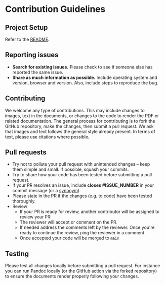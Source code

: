 # Contribution Guidelines

## Project Setup
Refer to the [README](README.md).

## Reporting issues

- **Search for existing issues.** Please check to see if someone else has reported the same issue.
- **Share as much information as possible.** Include operating system and version, browser and version. Also, include steps to reproduce the bug.

## Contributing
We welcome any type of contributions. This may include changes to images, text in the documents, or changes to the code to render the PDF or related documentation. The general process for contributing is to fork the GitHub repository, make the changes, then submit a pull request. 
We ask that images and text follows the general style already present. In terms of text, please use citations where possible. 

## Pull requests
- Try not to pollute your pull request with unintended changes – keep them simple and small. If possible, squash your commits.
- Try to share how your code has been tested before submitting a pull request.
- If your PR resolves an issue, include **closes #ISSUE_NUMBER** in your commit message (or a [synonym](https://help.github.com/articles/closing-issues-via-commit-messages)).
- Please state in the PR if the changes (e.g. to code) have been tested thoroughly. 
- Review
    - If your PR is ready for review, another contributor will be assigned to review your PR
    - The reviewer will accept or comment on the PR. 
    - If needed address the comments left by the reviewer. Once you're ready to continue the review, ping the reviewer in a comment.
    - Once accepted your code will be merged to `main`

## Testing
Please test all changes locally before submitting a pull request. For instance you can run Pandoc locally (or the GitHub action via the forked repository) to ensure the documents render properly following your changes. 
